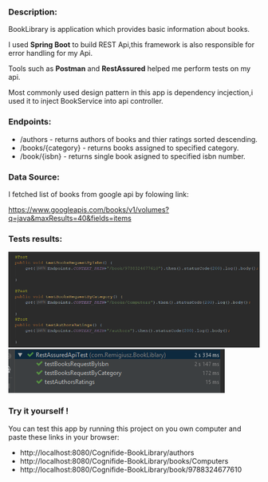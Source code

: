 ### Description:
BookLibrary is application which provides basic information about books.

I used **Spring Boot** to build REST Api,this framework is also responsible for error handling for my Api.

Tools such as **Postman** and **RestAssured** helped me perform tests on my api.

Most commonly used design pattern in this app is dependency incjection,i used it to inject BookService into api controller.

### Endpoints:
 - /authors - returns authors of books and thier ratings sorted descending.
 - /books/{category} - returns books assigned to specified category.
 - /book/{isbn} - returns single book asigned to specified isbn number.
 
### Data Source:

I fetched list of books from google api by folowing link:

https://www.googleapis.com/books/v1/volumes?q=java&maxResults=40&fields=items


### Tests results:

![](src/main/resources/test_code.PNG)
![](src/main/resources/test_results.PNG)

### Try it yourself !

You can test this app by running this project on you own computer and paste these links in your browser:

 - http://localhost:8080/Cognifide-BookLibrary/authors
 - http://localhost:8080/Cognifide-BookLibrary/books/Computers
 - http://localhost:8080/Cognifide-BookLibrary/book/9788324677610


